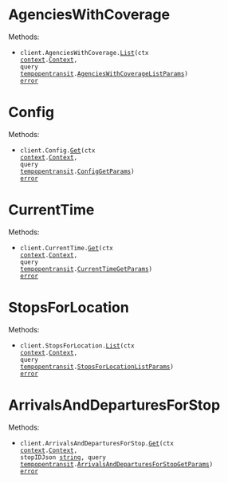 # AgenciesWithCoverage

Methods:

- <code title="get /api/where/agencies-with-coverage.json">client.AgenciesWithCoverage.<a href="https://pkg.go.dev/github.com/stainless-sdks/TEMP_open-transit-go#AgenciesWithCoverageService.List">List</a>(ctx <a href="https://pkg.go.dev/context">context</a>.<a href="https://pkg.go.dev/context#Context">Context</a>, query <a href="https://pkg.go.dev/github.com/stainless-sdks/TEMP_open-transit-go">tempopentransit</a>.<a href="https://pkg.go.dev/github.com/stainless-sdks/TEMP_open-transit-go#AgenciesWithCoverageListParams">AgenciesWithCoverageListParams</a>) <a href="https://pkg.go.dev/builtin#error">error</a></code>

# Config

Methods:

- <code title="get /api/where/config.json">client.Config.<a href="https://pkg.go.dev/github.com/stainless-sdks/TEMP_open-transit-go#ConfigService.Get">Get</a>(ctx <a href="https://pkg.go.dev/context">context</a>.<a href="https://pkg.go.dev/context#Context">Context</a>, query <a href="https://pkg.go.dev/github.com/stainless-sdks/TEMP_open-transit-go">tempopentransit</a>.<a href="https://pkg.go.dev/github.com/stainless-sdks/TEMP_open-transit-go#ConfigGetParams">ConfigGetParams</a>) <a href="https://pkg.go.dev/builtin#error">error</a></code>

# CurrentTime

Methods:

- <code title="get /api/where/current-time.json">client.CurrentTime.<a href="https://pkg.go.dev/github.com/stainless-sdks/TEMP_open-transit-go#CurrentTimeService.Get">Get</a>(ctx <a href="https://pkg.go.dev/context">context</a>.<a href="https://pkg.go.dev/context#Context">Context</a>, query <a href="https://pkg.go.dev/github.com/stainless-sdks/TEMP_open-transit-go">tempopentransit</a>.<a href="https://pkg.go.dev/github.com/stainless-sdks/TEMP_open-transit-go#CurrentTimeGetParams">CurrentTimeGetParams</a>) <a href="https://pkg.go.dev/builtin#error">error</a></code>

# StopsForLocation

Methods:

- <code title="get /api/where/stops-for-location.json">client.StopsForLocation.<a href="https://pkg.go.dev/github.com/stainless-sdks/TEMP_open-transit-go#StopsForLocationService.List">List</a>(ctx <a href="https://pkg.go.dev/context">context</a>.<a href="https://pkg.go.dev/context#Context">Context</a>, query <a href="https://pkg.go.dev/github.com/stainless-sdks/TEMP_open-transit-go">tempopentransit</a>.<a href="https://pkg.go.dev/github.com/stainless-sdks/TEMP_open-transit-go#StopsForLocationListParams">StopsForLocationListParams</a>) <a href="https://pkg.go.dev/builtin#error">error</a></code>

# ArrivalsAndDeparturesForStop

Methods:

- <code title="get /api/where/arrivals-and-departures-for-stop/{stopID.json}">client.ArrivalsAndDeparturesForStop.<a href="https://pkg.go.dev/github.com/stainless-sdks/TEMP_open-transit-go#ArrivalsAndDeparturesForStopService.Get">Get</a>(ctx <a href="https://pkg.go.dev/context">context</a>.<a href="https://pkg.go.dev/context#Context">Context</a>, stopIDJson <a href="https://pkg.go.dev/builtin#string">string</a>, query <a href="https://pkg.go.dev/github.com/stainless-sdks/TEMP_open-transit-go">tempopentransit</a>.<a href="https://pkg.go.dev/github.com/stainless-sdks/TEMP_open-transit-go#ArrivalsAndDeparturesForStopGetParams">ArrivalsAndDeparturesForStopGetParams</a>) <a href="https://pkg.go.dev/builtin#error">error</a></code>
